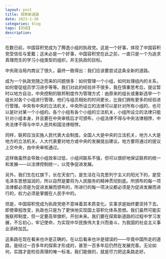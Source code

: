 ```yaml
---
layout: post
title: 探索新道路
date: 2023-1-30
categories: blog
tags: [初成]
description: 
---
```


在数日前，中国容积党成为了腾逸小组的执政党。这是一个好事，体现了中国容积党受信任与爱戴；这未必是一个好事，中国容积党在此之前，一直只是一个为追求真理而生的学习小组类型的组织，并无执政的目标。

中央政治局内商议了很久，最终一致得出：我们应该要尝试这条全新的道路。

成为一个执政党随之而来的问题很多：如何管理一个小组，如何处理组内的关系，如何督促组员学习进步等等。我们对此的经验并不很多，我在慎重思考后，提议暂时以地方自治，中央控制的联邦制度作为管理方式：由原来的组长或重新选举一个组长对各个小组进行管理，他们与组员相处的时间更长，比我们拥有更多的经验进行管理。中央有中央的立法机关，中央所设立的法律可以是针对所有小组的，也可以是针对某一个小组的。各个小组有各个小组的立法机关，小组所设立的法律只能针对小组本身，并且要在中央审核后才可颁布，小组法律不得与中央法律相悖，中央法律不得与中华人民共和国法律相悖。

同样，联邦应当实施人民代表大会制度。全国人大是中央的立法机关，地方人大是地方的立法机关。人大代表要对地方或中央的发展提出建议。地方要将通过的提议上交中央，由中央审核通过。

这样做虽然会导致小组效率过低，小组间联系不强，但可以很好地保证联邦的统一和发展——以法律控制统一，以竞争促进发展。

另外，我们生在红旗下，长在天安门，是生活在马克思列宁主义的阳光下的，是受毛泽东思想滋润的，所以自然是要将为人民服务的精神贯彻到底。所颁布的每一项法律都必须是为促进发展而颁布的，所进行的每一项决议都必须是为促进发展而进行的，权力必须是掌握在人民手中的。

但是，中国容积党成为执政党绝不意味着其本质变化。实事求是始终要坚持下去。即使章程改变，执政也只是为了更快地实现国土容积化体系思想。我们虽然可能实施联邦制度，但一定要高举旗帜，开创未来。我们要在探索新道路的过程中学习发展，不忘初心，牢记使命，为实现中华民族伟大复兴而奋斗，为我国的社会主义事业添砖加瓦。

这条路在现在看来也许是正确的，在以后看来也许是错误的——毕竟中国所走的道路，是经过一百多年的探索才形成的，甚至一百多年后仍然在发展完善。无论如何，实践才是检验真理的唯一标准。我们能做的，就是尽力把这条路走好。
